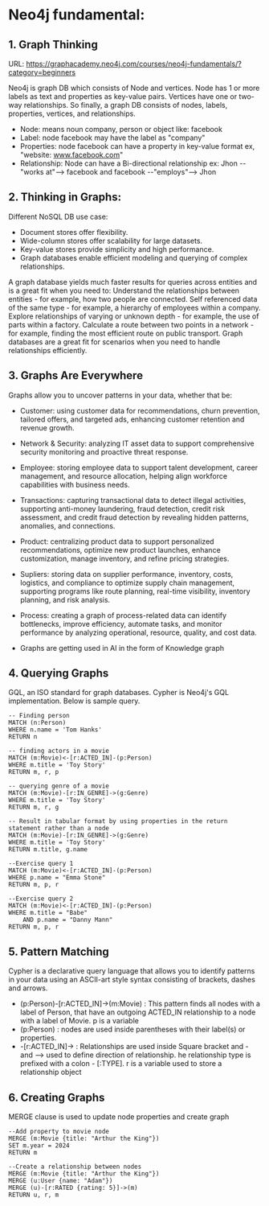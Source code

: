 
# Neo4j fundamental:
## 1. Graph Thinking
URL: https://graphacademy.neo4j.com/courses/neo4j-fundamentals/?category=beginners

Neo4j is graph DB which consists of Node and vertices. Node has 1 or more labels as text and properties as key-value pairs.
Vertices have one or two-way relationships.
So finally, a graph DB consists of nodes, labels, properties, vertices, and relationships.

- Node: means noun company, person or object like: facebook
- Label: node facebook may have the label as "company"
- Properties:  node facebook can have a property in key-value format ex,  "website: www.facebook.com"
- Relationship: Node can have a Bi-directional relationship ex: Jhon --"works at"--> facebook and facebook --"employs"--> Jhon


## 2. Thinking in Graphs:
Different NoSQL DB use case:
- Document stores offer flexibility.
- Wide-column stores offer scalability for large datasets.
- Key-value stores provide simplicity and high performance.
- Graph databases enable efficient modeling and querying of complex relationships.
 
A graph database yields much faster results for queries across entities and is a great fit when you need to:
Understand the relationships between entities - for example, how two people are connected.
Self referenced data of the same type - for example, a hierarchy of employees within a company. 
Explore relationships of varying or unknown depth - for example, the use of parts within a factory. 
Calculate a route between two points in a network - for example, finding the most efficient route on public transport. 
Graph databases are a great fit for scenarios when you need to handle relationships efficiently.


## 3. Graphs Are Everywhere

Graphs allow you to uncover patterns in your data, whether that be:

- Customer: using customer data for recommendations, churn prevention, tailored offers, and targeted ads, enhancing customer retention and revenue growth.

- Network & Security: analyzing IT asset data to support comprehensive security monitoring and proactive threat response.

- Employee: storing employee data to support talent development, career management, and resource allocation, helping align workforce capabilities with business needs.

- Transactions: capturing transactional data to detect illegal activities, supporting anti-money laundering, fraud detection, credit risk assessment, and credit fraud detection by revealing hidden patterns, anomalies, and connections.

- Product: centralizing product data to support personalized recommendations, optimize new product launches, enhance customization, manage inventory, and refine pricing strategies.

- Supliers: storing data on supplier performance, inventory, costs, logistics, and compliance to optimize supply chain management, supporting programs like route planning, real-time visibility, inventory planning, and risk analysis.

- Process: creating a graph of process-related data can identify bottlenecks, improve efficiency, automate tasks, and monitor performance by analyzing operational, resource, quality, and cost data.

- Graphs are getting used in AI in the form of Knowledge graph

## 4. Querying Graphs
GQL, an ISO standard for graph databases. Cypher is Neo4j's GQL implementation. Below is sample query.
```
-- Finding person
MATCH (n:Person)
WHERE n.name = 'Tom Hanks'
RETURN n

-- finding actors in a movie
MATCH (m:Movie)<-[r:ACTED_IN]-(p:Person)
WHERE m.title = 'Toy Story'
RETURN m, r, p

-- querying genre of a movie
MATCH (m:Movie)-[r:IN_GENRE]->(g:Genre)
WHERE m.title = 'Toy Story'
RETURN m, r, g

-- Result in tabular format by using properties in the return statement rather than a node
MATCH (m:Movie)-[r:IN_GENRE]->(g:Genre)
WHERE m.title = 'Toy Story'
RETURN m.title, g.name

--Exercise query 1
MATCH (m:Movie)<-[r:ACTED_IN]-(p:Person)
WHERE p.name = "Emma Stone"
RETURN m, p, r

--Exercise query 2
MATCH (m:Movie)<-[r:ACTED_IN]-(p:Person)
WHERE m.title = "Babe"
    AND p.name = "Danny Mann"
RETURN m, p, r

```

## 5. Pattern Matching
Cypher is a declarative query language that allows you to identify patterns in your data using an ASCII-art style syntax consisting of brackets, dashes and arrows.
- (p:Person)-[r:ACTED_IN]→(m:Movie) : This pattern finds all nodes with a label of Person, that have an outgoing ACTED_IN relationship to a node with a label of Movie. p is a variable
- (p:Person) : nodes are used inside parentheses with their label(s) or properties.
- -[r:ACTED_IN]→ : Relationships are used inside Square bracket and - and --> used to define direction of relationship. he relationship type is prefixed with a colon - [:TYPE]. r is a variable used to store a relationship object

## 6. Creating Graphs
MERGE clause is used to update node properties and create graph
```
--Add property to movie node
MERGE (m:Movie {title: "Arthur the King"})
SET m.year = 2024
RETURN m

--Create a relationship between nodes
MERGE (m:Movie {title: "Arthur the King"})
MERGE (u:User {name: "Adam"})
MERGE (u)-[r:RATED {rating: 5}]->(m)
RETURN u, r, m



```



